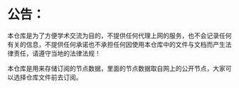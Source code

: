 # 公告：

本仓库是为了方便学术交流为目的，不提供任何代理上网的服务，也不会记录任何有关的信息，不提供任何承诺也不承担任何因使用本仓库中的文件与文档而产生法律责任，请遵守当地的法律法规！

本仓库是用来存储订阅的节点数据，里面的节点数据取自网上的公开节点，大家可以选择仓库文件前去订阅。

